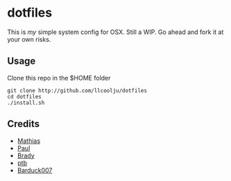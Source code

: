 # dotfiles

This is *my* simple system config for OSX.
Still a WIP. Go ahead and fork it at your own risks.

## Usage
Clone this repo in the $HOME folder
```
git clone http://github.com/llcoolju/dotfiles
cd dotfiles
./install.sh
```

## Credits
* [Mathias](https://github.com/mathiasbynens/dotfiles/)
* [Paul](https://github.com/paulirish/dotfiles)
* [Brady](https://github.com/bradyholt/dotfiles)
* [ptb](https://github.com/ptb/Complete-macOS-Setup)
* [Barduck007](https://github.com/barduck007/Install)
